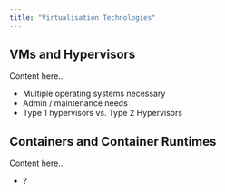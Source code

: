 ```yaml
---
title: "Virtualisation Technologies"
---
```


## VMs and Hypervisors

Content here...

- Multiple operating systems necessary
- Admin / maintenance needs
- Type 1 hypervisors vs. Type 2 Hypervisors

## Containers and Container Runtimes

Content here...

- ?